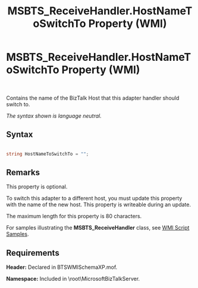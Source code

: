 ﻿---
title: MSBTS_ReceiveHandler.HostNameToSwitchTo Property (WMI)
TOCTitle: MSBTS_ReceiveHandler.HostNameToSwitchTo Property (WMI)
ms:assetid: 7b274a30-bfbe-4d6b-a7db-0c7567db70d6
ms:mtpsurl: https://msdn.microsoft.com/library/Aa560957(v=BTS.80)
ms:contentKeyID: 51529124
ms.date: 08/30/2017
mtps_version: v=BTS.80
---

# MSBTS\_ReceiveHandler.HostNameToSwitchTo Property (WMI)

 

Contains the name of the BizTalk Host that this adapter handler should switch to.

*The syntax shown is language neutral.*

## Syntax

```C#
  
string HostNameToSwitchTo = "";  
```

## Remarks

This property is optional.

To switch this adapter to a different host, you must update this property with the name of the new host. This property is writeable during an update.

The maximum length for this property is 80 characters.

For samples illustrating the **MSBTS\_ReceiveHandler** class, see [WMI Script Samples](wmi-script-samples.md).

## Requirements

**Header:** Declared in BTSWMISchemaXP.mof.

**Namespace:** Included in \\root\\MicrosoftBizTalkServer.

